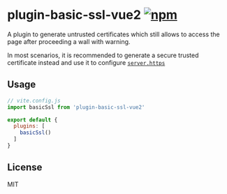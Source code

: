 # plugin-basic-ssl-vue2 [![npm](https://img.shields.io/npm/v/@vitejs/plugin-basic-ssl.svg)](https://www.npmjs.com/package/plugin-basic-ssl-vue2)

A plugin to generate untrusted certificates which still allows to access the page after proceeding a wall with warning.

In most scenarios, it is recommended to generate a secure trusted certificate instead and use it to configure [`server.https`](https://vitejs.dev/config/server-options.html#server-https)

## Usage

```js
// vite.config.js
import basicSsl from 'plugin-basic-ssl-vue2'

export default {
  plugins: [
    basicSsl()
  ]
}
```
 
## License

MIT
